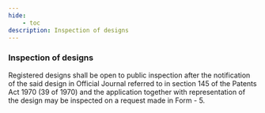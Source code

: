 ```yaml
---
hide:
    - toc
description: Inspection of designs
---
```


### Inspection of designs

Registered designs shall be open to public inspection after the notification of the said design in Official Journal referred to in section 145 of the Patents Act 1970 (39 of 1970) and the application together with representation of the design may be inspected on a request made in Form - 5.
